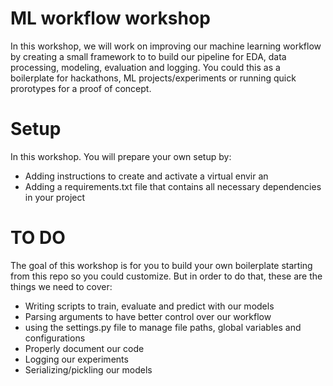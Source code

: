 # ML workflow workshop
In this workshop, we will work on improving our machine learning workflow by creating a small framework to to build our pipeline for EDA, data processing, modeling, evaluation and logging. You could this as a boilerplate for hackathons, ML projects/experiments or running quick prorotypes for a proof of concept.

# Setup
In this workshop. You will prepare your own setup by:
- Adding instructions to create and activate a virtual envir an
- Adding a requirements.txt file that contains all necessary dependencies in your project

# TO DO
The goal of this workshop is for you to build your own boilerplate starting from this repo so you could customize. But in order to do that, these are the things we need to cover:
- Writing scripts to train, evaluate and predict with our models
- Parsing arguments to have better control over our workflow
- using the settings.py file to manage file paths, global variables and configurations
- Properly document our code
- Logging our experiments
- Serializing/pickling our models